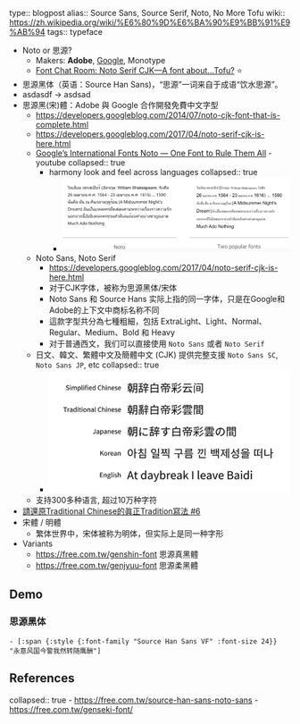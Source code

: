 type:: blogpost
alias:: Source Sans, Source Serif, Noto, No More Tofu
wiki:: https://zh.wikipedia.org/wiki/%E6%80%9D%E6%BA%90%E9%BB%91%E9%AB%94
tags:: typeface

- Noto or 思源?
	- Makers: **Adobe**, [Google](https://www.google.com/get/noto/), Monotype
	- [Font Chat Room: Noto Serif CJK—A font about...Tofu?](https://www.youtube.com/watch?v=V4jKzjWg4KQ) ⭐
- 思源黑体（英语：Source Han Sans)，“思源”一词来自于成语“饮水思源”。
- asdasdf -> asdsad
- 思源黑(宋)體：Adobe 與 Google 合作開發免費中文字型
	- https://developers.googleblog.com/2014/07/noto-cjk-font-that-is-complete.html
	- https://developers.googleblog.com/2017/04/noto-serif-cjk-is-here.html
	- [Google’s International Fonts Noto — One Font to Rule Them All](https://www.youtube.com/watch?v=AAzvk9HSi84) - youtube
	  collapsed:: true
		- harmony look and feel across languages
		  collapsed:: true
			- ![image.png](../assets/image_1626875734671_0.png)
	- Noto Sans, Noto Serif
		- https://developers.googleblog.com/2017/04/noto-serif-cjk-is-here.html
		- 对于CJK字体，被称为思源黑体/宋体
		- Noto Sans 和 Source Hans 实际上指的同一字体，只是在Google和Adobe的上下文中商标名称不同
		- 這款字型共分為七種粗細，包括 ExtraLight、Light、Normal、Regular、Medium、Bold 和 Heavy
		- 对于普通西文，我们可以直接使用 `Noto Sans` 或者 `Noto Serif`
	- 日文、韓文、繁體中文及簡體中文 (CJK) 提供完整支援 `Noto Sans SC`, `Noto Sans JP`, etc
	  collapsed:: true
		- ![image.png](../assets/image_1626797567147_0.png)
	- 支持300多种语言, 超过10万种字符
- [請還原Traditional Chinese的眞正Tradition寫法 #6](https://github.com/adobe-fonts/source-han-sans/issues/6)
- 宋體 / 明體
	- 繁体世界中，宋体被称为明体，但实际上是同一种字形
- Variants
	- https://free.com.tw/genshin-font 思源真黑體
	- https://free.com.tw/genjyuu-font 思源柔黑體
## Demo
### 思源黑体
	- [:span {:style {:font-family "Source Han Sans VF" :font-size 24}} "永意风国今警我然转随鹰酬"]
## References
collapsed:: true
	- https://free.com.tw/source-han-sans-noto-sans
	- https://free.com.tw/genseki-font/